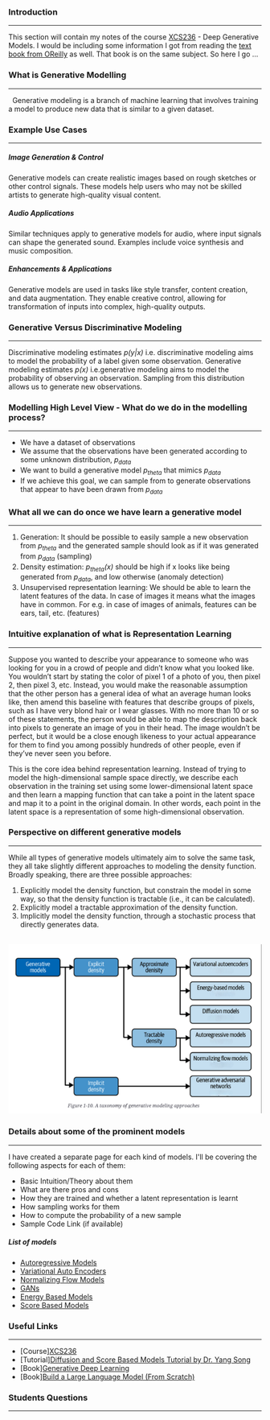 ### Introduction 
---
This section will contain my notes of the course [XCS236](https://online.stanford.edu/courses/xcs236-deep-generative-models) - Deep Generative Models. I would be including some information I got from reading the [text book from OReilly](https://learning.oreilly.com/library/view/generative-deep-learning/9781098134174) as well. That book is on the same subject. So here I go ...

### What is Generative Modelling 
---
 
Generative modeling is a branch of machine learning that involves training a model to produce new data that is similar to a given dataset.

### Example Use Cases 
---

##### Image Generation & Control
Generative models can create realistic images based on rough sketches or other control signals.
These models help users who may not be skilled artists to generate high-quality visual content.

##### Audio Applications
Similar techniques apply to generative models for audio, where input signals can shape the generated sound.
Examples include voice synthesis and music composition.

##### Enhancements & Applications
Generative models are used in tasks like style transfer, content creation, and data augmentation.
They enable creative control, allowing for transformation of inputs into complex, high-quality outputs.

### Generative Versus Discriminative Modeling
---
Discriminative modeling estimates *p(y|x)* i.e. discriminative modeling aims to model the probability of a label given some observation. Generative modeling estimates *p(x)* i.e.generative modeling aims to model the probability of observing an observation. Sampling from this distribution allows us to generate new observations.

### Modelling High Level View - What do we do in the modelling process?
---
- We have a dataset of observations 
- We assume that the observations have been generated according to some unknown distribution, *p<sub>data</sub>*
- We want to build a generative model *p<sub>theta</sub>*
 that mimics *p<sub>data</sub>*
- If we achieve this goal, we can sample from 
 to generate observations that appear to have been drawn from *p<sub>data</sub>*


### What all we can do once we have learn a generative model 
---
1. Generation: It should be possible to easily sample a new observation from *p<sub>theta</sub>* and the generated sample should look as if it was generated from *p<sub>data</sub>* (sampling)
2. Density estimation: *p<sub>theta</sub>(x)* should be high if x looks like being generated from *p<sub>data</sub>*, and low otherwise (anomaly detection)
3. Unsupervised representation learning: We should be able to learn the latent features of the data. In case of images it means what the images have in common. For e.g. in case of images of animals, features can be ears, tail, etc. (features)


### Intuitive explanation of what is Representation Learning
---
Suppose you wanted to describe your appearance to someone who was looking for you in a crowd of people and didn’t know what you looked like. You wouldn’t start by stating the color of pixel 1 of a photo of you, then pixel 2, then pixel 3, etc. Instead, you would make the reasonable assumption that the other person has a general idea of what an average human looks like, then amend this baseline with features that describe groups of pixels, such as I have very blond hair or I wear glasses. With no more than 10 or so of these statements, the person would be able to map the description back into pixels to generate an image of you in their head. The image wouldn’t be perfect, but it would be a close enough likeness to your actual appearance for them to find you among possibly hundreds of other people, even if they’ve never seen you before.

This is the core idea behind representation learning. Instead of trying to model the high-dimensional sample space directly, we describe each observation in the training set using some lower-dimensional latent space and then learn a mapping function that can take a point in the latent space and map it to a point in the original domain. In other words, each point in the latent space is a representation of some high-dimensional observation.

### Perspective on different generative models 
---
While all types of generative models ultimately aim to solve the same task, they all take slightly different approaches to modeling the density function. Broadly speaking, there are three possible approaches:

1. Explicitly model the density function, but constrain the model in some way, so that the density function is tractable (i.e., it can be calculated).
2. Explicitly model a tractable approximation of the density function.
3. Implicitly model the density function, through a stochastic process that directly generates data.

 ![Taxonomy of generative modelling approaches](./images/TaxonomyOfGenerativeModellingApproaches.png)


### Details about some of the prominent models
---
I have created a separate page for each kind of models. I'll be covering the following aspects for each of them:
- Basic Intuition/Theory about them
- What are there pros and cons
- How they are trained and whether a latent representation is learnt
- How sampling works for them
- How to compute the probability of a new sample
- Sample Code Link (if available)

##### List of models
- [Autoregressive Models](./models/AutoRegressiveModels.md)
- [Variational Auto Encoders](./models/VAEs.md)
- [Normalizing Flow Models](./models/NormalizingFlowModels.md)
- [GANs](./models/GANs.md)
- [Energy Based Models](./models/EnergyBasedModels.md)
- [Score Based Models](./models/ScoreBasedModels.md)


### Useful Links 
---
- [Course][XCS236](https://online.stanford.edu/courses/xcs236-deep-generative-models)
- [Tutorial][Diffusion and Score Based Models Tutorial by Dr. Yang Song](https://www.youtube.com/watch?v=wMmqCMwuM2Q)
- [Book][Generative Deep Learning](https://learning.oreilly.com/library/view/generative-deep-learning/9781098134174)
- [Book][Build a Large Language Model (From Scratch)](https://learning.oreilly.com/library/view/build-a-large/9781633437166/)

### Students Questions 
---






